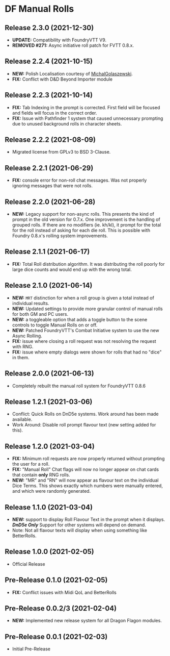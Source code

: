 # DF Manual Rolls

## Release 2.3.0 (2021-12-30)
- **UPDATE:** Compatibility with FoundryVTT V9.
- **REMOVED #271:** Async initiative roll patch for FVTT 0.8.x.

## Release 2.2.4 (2021-10-15)
- **NEW:** Polish Localisation courtesy of [MichalGolaszewski](https://github.com/MichalGolaszewski).
- **FIX:** Conflict with D&amp;D Beyond Importer module

## Release 2.2.3 (2021-10-14)
- **FIX:** Tab Indexing in the prompt is corrected. First field will be focused and fields will focus in the correct order.
- **FIX:** Issue with Pathfinder 1 system that caused unnecessary prompting due to unused background rolls in character sheets.

## Release 2.2.2 (2021-08-09)
- Migrated license from GPLv3 to BSD 3-Clause.

## Release 2.2.1 (2021-06-29)
- **FIX:** console error for non-roll chat messages. Was not properly ignoring messages that were not rolls.

## Release 2.2.0 (2021-06-28)
- **NEW:** Legacy support for non-async rolls. This presents the kind of prompt in the old version for 0.7.x. One improvement is the handling of grouped rolls. If there are no modifiers (ie. kh/kl), it prompt for the total for the roll instead of asking for each die roll. This is possible with Foundry 0.8.x's rolling system improvements.

## Release 2.1.1 (2021-06-17)
- **FIX:** Total Roll distribution algorithm. It was distributing the roll poorly for large dice counts and would end up with the wrong total.

## Release 2.1.0 (2021-06-14)
- **NEW:** `MRT` distinction for when a roll group is given a total instead of individual results.
- **NEW:** Updated settings to provide more granular control of manual rolls for both GM and PC users.
- **NEW:** a toggleable option that adds a toggle button to the scene controls to toggle Manual Rolls on or off.
- **NEW:** Patched FoundryVTT's Combat Initiative system to use the new Async Rolling.
- **FIX:** issue where closing a roll request was not resolving the request with RNG.
- **FIX:** issue where empty dialogs were shown for rolls that had no "dice" in them.

## Release 2.0.0 (2021-06-13)
- Completely rebuilt the manual roll system for FoundryVTT 0.8.6

## Release 1.2.1 (2021-03-06)
- Conflict: Quick Rolls on DnD5e systems. Work around has been made available.
- Work Around: Disable roll prompt flavour text (new setting added for this).

## Release 1.2.0 (2021-03-04)
- **FIX:** Minimum roll requests are now properly returned without prompting the user for a roll.
- **FIX:** "Manual Roll" Chat flags will now no longer appear on chat cards that contain **only** RNG rolls.
- **NEW:** "MR" and "RN" will now appear as flavour text on the individual Dice Terms. This shows exactly which numbers were manually entered, and which were randomly generated.

## Release 1.1.0 (2021-03-04)

- **NEW:** support to display Roll Flavour Text in the prompt when it displays. ***DnD5e Only*** Support for other systems will depend on demand.
- Note: Not all flavour texts will display when using something like BetterRolls.

## Release 1.0.0 (2021-02-05)

- Official Release

## Pre-Release 0.1.0 (2021-02-05)

- **FIX:** Conflict issues with Midi QoL and BetterRolls

## Pre-Release 0.0.2/3 (2021-02-04)

- **NEW:** Implemented new release system for all Dragon Flagon modules.

## Pre-Release 0.0.1 (2021-02-03)

- Initial Pre-Release

